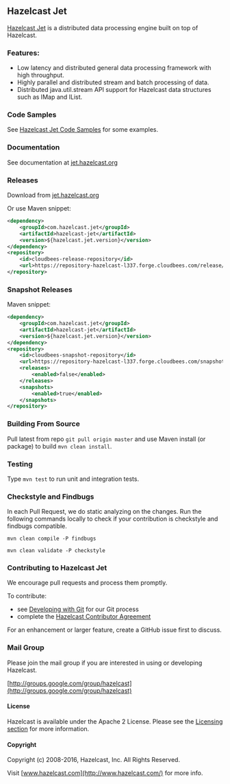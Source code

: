 ## Hazelcast Jet

[Hazelcast Jet](http://jet.hazelcast.org) is a distributed data processing engine built on top of Hazelcast.

### Features:

* Low latency and distributed general data processing framework with high throughput.
* Highly parallel and distributed stream and batch processing of data.
* Distributed java.util.stream API support for Hazelcast data structures such as IMap and IList.

### Code Samples

See [Hazelcast Jet Code Samples](https://github.com/hazelcast/hazelcast-jet-code-samples) for some examples.

### Documentation

See documentation at [jet.hazelcast.org](http://jet.hazelcast.org/documentation/)

### Releases

Download from [jet.hazelcast.org](http://jet.hazelcast.org/download/)

Or use Maven snippet:
```xml
<dependency>
    <groupId>com.hazelcast.jet</groupId>
    <artifactId>hazelcast-jet</artifactId>
    <version>${hazelcast.jet.version}</version>
</dependency>
<repository>
    <id>cloudbees-release-repository</id>
    <url>https://repository-hazelcast-l337.forge.cloudbees.com/release/</url>
</repository>
```

### Snapshot Releases

Maven snippet:
```xml
<dependency>
    <groupId>com.hazelcast.jet</groupId>
    <artifactId>hazelcast-jet</artifactId>
    <version>${hazelcast.jet.version}</version>
</dependency>
<repository>
    <id>cloudbees-snapshot-repository</id>
    <url>https://repository-hazelcast-l337.forge.cloudbees.com/snapshot/</url>
    <releases>
        <enabled>false</enabled>
    </releases>
    <snapshots>
        <enabled>true</enabled>
    </snapshots>
</repository>
```

### Building From Source

Pull latest from repo `git pull origin master` and use Maven install (or package) to build `mvn clean install`.

### Testing

Type `mvn test` to run unit and integration tests.

### Checkstyle and Findbugs

In each Pull Request, we do static analyzing on the changes.
Run the following commands locally to check if your contribution is checkstyle and findbugs compatible.

```
mvn clean compile -P findbugs
```

```
mvn clean validate -P checkstyle
```

### Contributing to Hazelcast Jet

We encourage pull requests and process them promptly.

To contribute:

* see [Developing with Git](https://hazelcast.atlassian.net/wiki/display/COM/Developing+with+Git) for our Git process
* complete the [Hazelcast Contributor Agreement](https://hazelcast.atlassian.net/wiki/display/COM/Hazelcast+Contributor+Agreement)

For an enhancement or larger feature, create a GitHub issue first to discuss.

### Mail Group

Please join the mail group if you are interested in using or developing Hazelcast.

[http://groups.google.com/group/hazelcast](http://groups.google.com/group/hazelcast)

#### License

Hazelcast is available under the Apache 2 License. Please see the [Licensing section](http://docs.hazelcast.org/docs/latest-dev/manual/html-single/index.html#licensing) for more information.

#### Copyright

Copyright (c) 2008-2016, Hazelcast, Inc. All Rights Reserved.

Visit [www.hazelcast.com](http://www.hazelcast.com/) for more info.